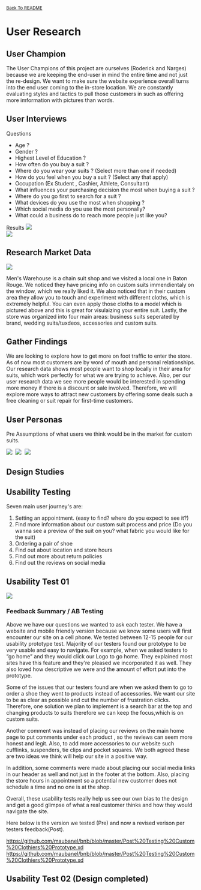 <small>[Back To README](https://github.com/maubanel/bnb) </small>

# User Research

## User Champion
The User Champions of this project are ourselves (Roderick and Narges) because we are keeping the end-user in mind the entire time and not just the re-design. We want to make sure the website experience overall turns into the end user coming to the in-store location. We are constantly evaluating styles and tactics to pull those customers in such as offering more imformation with pictures than words.

## User Interviews
Questions 

* Age ?
* Gender ?
* Highest Level of Education ?
* How often do you buy a suit ?
* Where do you wear your suits ? (Select more than one if needed)
* How do you feel when you buy a suit ? (Select any that apply)
* Occupation (Ex Student , Cashier, Athlete, Consultant)
* What influences your purchasing decision the most when buying a suit ?
* Where do you go first to search for a suit ?
* What devices do you use the most when shopping ?
* Which social media do you use the most personally? 
* What could a business do to reach more people just like you?

Results
 <kbd>
   <img src="Images/Survey_Results01.jpg">
 </kbd>
<br/>
 <kbd>
   <img src="Images/Survey_Results02.jpg">
 </kbd>


## Research Market Data
 <kbd>
   <img src="Images/MensWarehouseCollage.png">
 </kbd>


Men's Warehouse is a chain suit shop and we visited a local one in Baton Rouge. We noticed they have pricing info on custom suits immendientaly on the window, which we really liked it. We also noticed that in their custom area they allow you to touch and experiment with different cloths, which is extremely helpful. You can even apply those cloths to a model which is pictured above and this is great for visulaizing your entire suit. Lastly, the store was organized into four main areas: business suits seperated by brand, wedding suits/tuxdeos, accessories and custom suits.

## Gather Findings

We are looking to explore how to get more on foot traffic to enter the store. As of now most customers are by word of mouth and personal relationships. Our research data shows most people want to shop locally in their area for suits, which work perfectly for what we are trying to achieve. Also, per our user research data we see more people would be interested in spending more money if there is a discount or sale involved. Therefore, we will explore more ways to attract new customers by offering some deals such a free cleaning or suit repair for first-time customers. 

## User Personas

Pre Assumptions of what users we think would be in the market for custom suits. 

  <kbd>
   <img src="Images/user-Personas-R&N.png">
 </kbd>
   <kbd>
   <img src="Images/user-Personas-R&N2.png">
 </kbd>
   <kbd>
   <img src="Images/user-Personas-R&N3.png">
 </kbd>
 
## Design Studies

## Usability Testing

Seven main user journey's are: 
1. Setting an appointment. (easy to find? where do you expect to see it?)
2. Find more information about our custom suit process and price (Do you wanna see a preview of the suit on you? what fabric you would like for the suit)
3. Ordering a pair of shoe
4. Find out about location and store hours
5. Find out more about return policies
6. Find out the reviews on social media 
## Usability Test 01
  
<kbd>
   <img src="Images/UsabilityTest1.jpg">
 </kbd>
 
### Feedback Summary / AB Testing
Above we have our questions we wanted to ask each tester. We have a website and mobile friendly version because we know some users will first encounter our site on a cell phone. We tested between 12-15 people for our usability prototype test.  Majority of our testers found our prototype to be very usable and easy to navigate. For example, when we asked testers to “go home” and they would click our Logo to go home. They explained most sites have this feature and they're pleased we incorporated it as well. They also loved how descriptive we were and the amount of effort put into the prototype.
 
 Some of the issues that our testers found are when we asked them to go to order a shoe they went to products instead of accessories. We want our site to be as clear as possible and cut the number of frustration clicks. Therefore, one solution we plan to implement is a search bar at the top and changing products to suits therefore we can keep the focus,which is on custom suits.
 
 Another comment was instead of placing our reviews on the main home page to put comments under each product , so the reviews can seem more honest and legit. Also, to add more accessories to our website such cufflinks, suspenders, tie clips and pocket squares. We both agreed these are two ideas we think will help our site in a positive way. 

In addition, some comments were made about placing our social media links in our header as well and not just in the footer at the bottom. Also, placing the store hours in appointment so a potential new customer does not schedule a time and no one is at the shop. 

Overall, these usability tests really help us see our own bias to the design and get a good glimpse of what a real customer thinks and how they would navigate the site.

Here below is the version we tested (Pre) and now a revised verison per testers feedback(Post).

https://github.com/maubanel/bnb/blob/master/Post%20Testing%20Custom%20Clothiers%20Prototype.xd
https://github.com/maubanel/bnb/blob/master/Post%20Testing%20Custom%20Clothiers%20Prototype.xd

## Usability Test 02 (Design completed)
